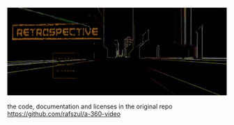 [![](https://raw.githubusercontent.com/projekt-kreatywa/retrospective/master/img/Screenshot%202016-09-11%2007.42.05.png)](http://retrospective.projekt-kreatywa.com/)

the code, documentation and licenses in the original repo https://github.com/rafszul/a-360-video
